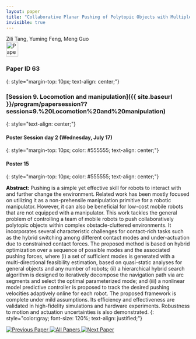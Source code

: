 ```yaml
---
layout: paper
title: "Collaborative Planar Pushing of Polytopic Objects with Multiple Robots in Complex Scenes"
invisible: true
---
```

<div class="paper-authors">
<div class="paper-author-box">
    <div class="paper-author-name">Zili Tang, Yuming Feng, Meng Guo</div>
    <div class="paper-author-uni"></div>
</div>

</div><div class="paper-pdf">
                <div> <a href="https://enriquecoronadozu.github.io/rssproceedings2024/rss20/p063.pdf"><img src="{{ site.baseurl }}/images/paper_link.png" alt="Paper Website" width = "33"  height = "40"/></a> </div>
                </div>

### Paper ID 63
{: style="margin-top: 10px; text-align: center;"}

### [Session 9. Locomotion and manipulation]({{ site.baseurl }}/program/papersession??session=9.%20Locomotion%20and%20manipulation)
{: style="text-align: center;"}

#### Poster Session day 2 (Wednesday, July 17)
{: style="margin-top: 10px; color: #555555; text-align: center;"}

#### Poster 15
{: style="margin-top: 10px; color: #555555; text-align: center;"}

<b style="color: black;">Abstract: </b>Pushing is a simple yet effective skill for robots to interact with and further change the environment. Related work has been mostly focused on utilizing it as a non-prehensile manipulation primitive for a robotic manipulator. However, it can also be beneficial for low-cost mobile robots that are not equipped with a manipulator. This work tackles the general problem of controlling a team of mobile robots to push collaboratively polytopic objects within complex obstacle-cluttered environments. It incorporates several characteristic challenges for contact-rich tasks such as the hybrid switching among different contact modes and under-actuation due to constrained contact forces. The proposed method is based on hybrid optimization over a sequence of possible modes and the associated pushing forces, where (i) a set of sufficient modes is generated with a multi-directional feasibility estimation, based on quasi-static analyses for general objects and any number of robots; (ii) a hierarchical hybrid search algorithm is designed to iteratively decompose the navigation path via arc segments and select the optimal parameterized mode; and (iii) a nonlinear model predictive controller is proposed to track the desired pushing velocities adaptively online for each robot. The proposed framework is complete under mild assumptions. Its efficiency and effectiveness are validated in high-fidelity simulations and hardware experiments. Robustness to motion and actuation uncertainties is also demonstrated.
{: style="color:gray; font-size: 120%; text-align: justified;"}


<div class="paper-menu">
<a href="{{ site.baseurl }}/program/papers/062/"> <img src="{{ site.baseurl }}/images/previous_paper_icon.png" alt="Previous Paper" title="Previous Paper"/> </a>
<a href="{{ site.baseurl }}/program/papers"><img src="{{ site.baseurl }}/images/overview_icon.png" alt="All Papers" title="All Papers"/> </a>
<a href="{{ site.baseurl }}/program/papers/064/"> <img src="{{ site.baseurl }}/images/next_paper_icon.png" alt="Next Paper" title="Next Paper"/> </a>

</div>
